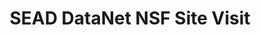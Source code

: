 ---
dateStart: 2010-02-10
dateEnd:
title: "SEAD DataNet NSF Site Visit"
venue: "University of Michigan"
organizer: Robert Ping
credit:
city: Ann Arbor
state: MI
country: USA
pdfLink:
venueImages:
---